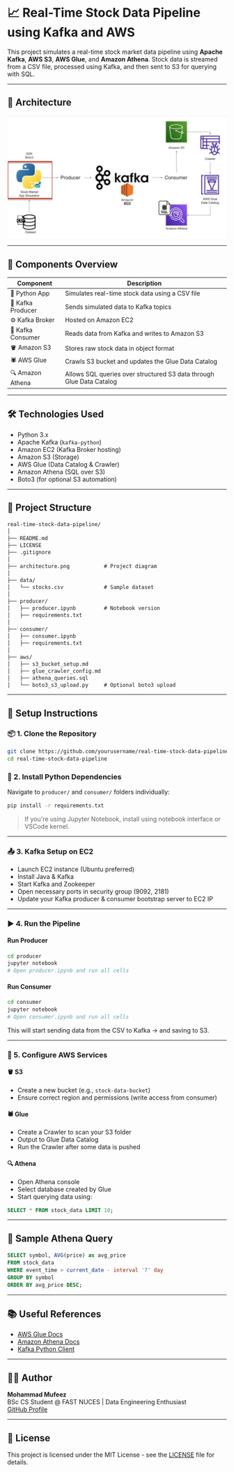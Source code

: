 # 📈 Real-Time Stock Data Pipeline using Kafka and AWS

This project simulates a real-time stock market data pipeline using **Apache Kafka**, **AWS S3**, **AWS Glue**, and **Amazon Athena**. Stock data is streamed from a CSV file, processed using Kafka, and then sent to S3 for querying with SQL.

---

## 🚀 Architecture

![Architecture Diagram](architecture.png)

---

## 🧩 Components Overview

| Component         | Description                                                                 |
|------------------|-----------------------------------------------------------------------------|
| 🐍 Python App     | Simulates real-time stock data using a CSV file                            |
| 🧪 Kafka Producer | Sends simulated data to Kafka topics                                       |
| ⚙️ Kafka Broker   | Hosted on Amazon EC2                                                       |
| 🧲 Kafka Consumer | Reads data from Kafka and writes to Amazon S3                             |
| 🪣 Amazon S3      | Stores raw stock data in object format                                     |
| 🕷️ AWS Glue       | Crawls S3 bucket and updates the Glue Data Catalog                         |
| 🔍 Amazon Athena  | Allows SQL queries over structured S3 data through Glue Data Catalog       |

---

## 🛠️ Technologies Used

- Python 3.x
- Apache Kafka (`kafka-python`)
- Amazon EC2 (Kafka Broker hosting)
- Amazon S3 (Storage)
- AWS Glue (Data Catalog & Crawler)
- Amazon Athena (SQL over S3)
- Boto3 (for optional S3 automation)

---

## 📁 Project Structure

```
real-time-stock-data-pipeline/
│
├── README.md
├── LICENSE
├── .gitignore
│
├── architecture.png           # Project diagram
│
├── data/
│   └── stocks.csv             # Sample dataset
│
├── producer/
│   ├── producer.ipynb         # Notebook version
│   ├── requirements.txt
│
├── consumer/
│   ├── consumer.ipynb
│   ├── requirements.txt
│
├── aws/
│   ├── s3_bucket_setup.md
│   ├── glue_crawler_config.md
│   ├── athena_queries.sql
│   └── boto3_s3_upload.py     # Optional boto3 upload
```

---

## 🔧 Setup Instructions

### 📦 1. Clone the Repository
```bash
git clone https://github.com/yourusername/real-time-stock-data-pipeline.git
cd real-time-stock-data-pipeline
```

### 🐍 2. Install Python Dependencies
Navigate to `producer/` and `consumer/` folders individually:
```bash
pip install -r requirements.txt
```

> If you're using Jupyter Notebook, install using notebook interface or VSCode kernel.

---

### 📤 3. Kafka Setup on EC2
- Launch EC2 instance (Ubuntu preferred)
- Install Java & Kafka
- Start Kafka and Zookeeper
- Open necessary ports in security group (9092, 2181)
- Update your Kafka producer & consumer bootstrap server to EC2 IP

---

### ▶️ 4. Run the Pipeline

#### Run Producer
```bash
cd producer
jupyter notebook
# Open producer.ipynb and run all cells
```

#### Run Consumer
```bash
cd consumer
jupyter notebook
# Open consumer.ipynb and run all cells
```

This will start sending data from the CSV to Kafka → and saving to S3.

---

### 🧰 5. Configure AWS Services

#### 🪣 S3
- Create a new bucket (e.g., `stock-data-bucket`)
- Ensure correct region and permissions (write access from consumer)

#### 🕷️ Glue
- Create a Crawler to scan your S3 folder
- Output to Glue Data Catalog
- Run the Crawler after some data is pushed

#### 🔍 Athena
- Open Athena console
- Select database created by Glue
- Start querying data using:
```sql
SELECT * FROM stock_data LIMIT 10;
```

---

## 📝 Sample Athena Query
```sql
SELECT symbol, AVG(price) as avg_price
FROM stock_data
WHERE event_time > current_date - interval '7' day
GROUP BY symbol
ORDER BY avg_price DESC;
```

---

## 📚 Useful References
- [AWS Glue Docs](https://docs.aws.amazon.com/glue/)
- [Amazon Athena Docs](https://docs.aws.amazon.com/athena/)
- [Kafka Python Client](https://kafka-python.readthedocs.io/en/master/)

---

## 👨‍💻 Author
**Mohammad Mufeez**  
BSc CS Student @ FAST NUCES | Data Engineering Enthusiast  
[GitHub Profile](https://github.com/yourusername)

---

## 📄 License
This project is licensed under the MIT License - see the [LICENSE](LICENSE) file for details.
